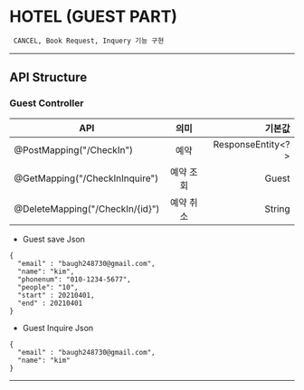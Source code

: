 # HOTEL (GUEST PART)

```bash
 CANCEL, Book Request, Inquery 기능 구현
```
---

## API Structure
### Guest Controller

| API | 의미 | 기본값 |
|---|:---:|---:|
| @PostMapping("/CheckIn") | 예약  | ResponseEntity<?> |
| @GetMapping("/CheckInInquire") | 예약 조회 | Guest |
| @DeleteMapping("/CheckIn/{id}") | 예약 취소  | String |

* Guest save Json
```
{
  "email" : "baugh248730@gmail.com",
  "name": "kim",
  "phonenum": "010-1234-5677",
  "people": "10",
  "start" : 20210401,
  "end" : 20210401
}
```
* Guest Inquire Json

```
{
  "email" : "baugh248730@gmail.com",
  "name": "kim"
}
```

---



